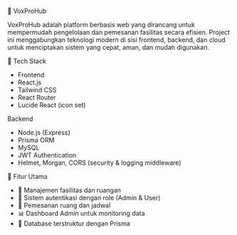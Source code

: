 🧠 VoxProHub

VoxProHub adalah platform berbasis web yang dirancang untuk mempermudah pengelolaan dan pemesanan fasilitas secara efisien.
Project ini menggabungkan teknologi modern di sisi frontend, backend, dan cloud untuk menciptakan sistem yang cepat, aman, dan mudah digunakan.

🚀 Tech Stack

- Frontend
- React.js
- Tailwind CSS
- React Router
- Lucide React (icon set)

Backend

- Node.js (Express)
- Prisma ORM
- MySQL
- JWT Authentication
- Helmet, Morgan, CORS (security & logging middleware)

🧩 Fitur Utama

- 🏢 Manajemen fasilitas dan ruangan
- 👤 Sistem autentikasi dengan role (Admin & User)
- 📅 Pemesanan ruang dan jadwal
- 📊 Dashboard Admin untuk monitoring data
- 💾 Database terstruktur dengan Prisma
